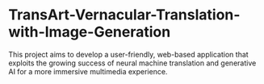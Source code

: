 # TransArt-Vernacular-Translation-with-Image-Generation
This project aims to develop a user-friendly, web-based application that exploits the growing success of neural machine translation and generative AI for a more immersive multimedia experience.
